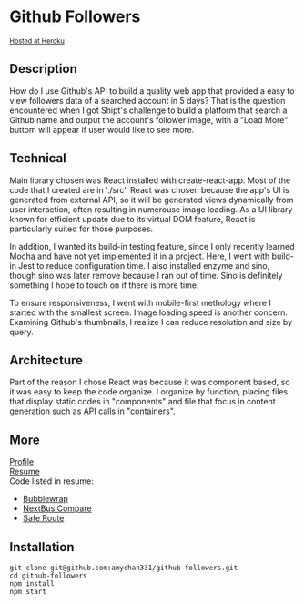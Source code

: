 # Github Followers
<small>[Hosted at Heroku](https://github-followers-amy.herokuapp.com/)</small>
## Description
How do I use Github's API to build a quality web app that provided a easy to view followers data of a searched account in 5 days? That is the question encountered when I got Shipt's challenge to build a platform that search a Github name and output the account's follower image, with a "Load More" buttom will appear if user would like to see more.

## Technical
Main library chosen was React installed with create-react-app. Most of the code that I created are in './src'. React was chosen because the app's UI is generated from external API, so it will be generated views dynamically from user interaction, often resulting in numerouse image loading. As a UI library known for efficient update due to its virtual DOM feature, React is particularly suited for those purposes.

In addition, I wanted its build-in testing feature, since I only recently learned Mocha and have not yet implemented it in a project. Here, I went with build-in Jest to reduce configuration time. I also installed enzyme and sino, though sino was later remove because I ran out of time. Sino is definitely something I hope to touch on if there is more time.

To ensure responsiveness, I went with mobile-first methology where I started with the smallest  screen. Image loading speed is another concern. Examining Github's thumbnails, I realize I can reduce resolution and size by query.

## Architecture
Part of the reason I chose React was because it was component based, so it was easy to keep the code organize. I organize by function, placing files that display static codes in "components" and file that focus in content generation such as API calls in "containers".

## More
[Profile](http://craftplustech.com) <br />
[Resume](https://drive.google.com/file/d/0B1KQv3Seffs9YUlmTVE1cEJyM0U/view?usp=sharing) <br />
Code listed in resume: <br />
* [Bubblewrap](https://github.com/amychan331/bubblewrap/public_html)
* [NextBus Compare](https://github.com/amychan331/nextbus-compare)
* [Safe Route](https://github.com/amychan331/safe-route/db/)

## Installation
```
git clone git@github.com:amychan331/github-followers.git
cd github-followers
npm install
npm start
```